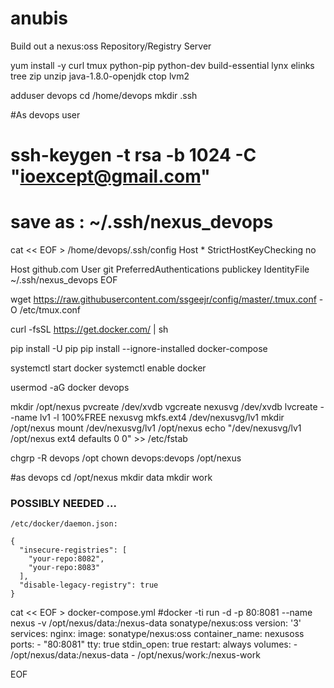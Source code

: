 # anubis
Build out a nexus:oss Repository/Registry Server

yum install -y curl tmux python-pip python-dev build-essential lynx elinks tree zip unzip java-1.8.0-openjdk ctop lvm2

adduser devops
cd /home/devops
mkdir .ssh

#As devops user
# ssh-keygen -t rsa -b 1024 -C "ioexcept@gmail.com"
# save as : ~/.ssh/nexus_devops

cat << EOF > /home/devops/.ssh/config
Host *
    StrictHostKeyChecking no

Host github.com
        User git
        PreferredAuthentications publickey
        IdentityFile ~/.ssh/nexus_devops
EOF

wget https://raw.githubusercontent.com/ssgeejr/config/master/.tmux.conf -O /etc/tmux.conf

curl -fsSL https://get.docker.com/ | sh

pip install -U pip
pip install --ignore-installed docker-compose

systemctl start docker
systemctl enable docker

usermod -aG docker devops

mkdir /opt/nexus
pvcreate /dev/xvdb 
vgcreate nexusvg /dev/xvdb
lvcreate --name lv1 -l 100%FREE nexusvg
mkfs.ext4 /dev/nexusvg/lv1
mkdir /opt/nexus
mount /dev/nexusvg/lv1 /opt/nexus
echo "/dev/nexusvg/lv1 /opt/nexus ext4 defaults 0 0" >> /etc/fstab

chgrp -R devops /opt
chown devops:devops /opt/nexus

#as devops
cd /opt/nexus
mkdir data
mkdir work

 


### POSSIBLY NEEDED ... 
```
/etc/docker/daemon.json:

{
  "insecure-registries": [
    "your-repo:8082",
    "your-repo:8083"
  ],
  "disable-legacy-registry": true
}
```

cat << EOF > docker-compose.yml
#docker -ti run -d -p 80:8081 --name nexus -v /opt/nexus/data:/nexus-data sonatype/nexus:oss
version: '3'
services:
    nginx:
        image: sonatype/nexus:oss
        container_name: nexusoss
        ports:
            - "80:8081"
        tty: true
        stdin_open: true
        restart: always
        volumes:
            - /opt/nexus/data:/nexus-data
            - /opt/nexus/work:/nexus-work

EOF
 
